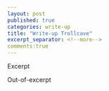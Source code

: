 ```yaml
---
layout: post
published: true
categories: write-up
title: "Write-up Trollcave"
excerpt_separator: <!--more-->
comments:true
---
```


Excerpt
<!--more-->
Out-of-excerpt
